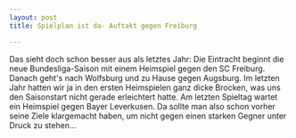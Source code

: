```yaml
---
layout: post
title: Spielplan ist da- Auftakt gegen Freiburg

---
```


Das sieht doch schon besser aus als letztes Jahr: Die Eintracht beginnt die neue Bundesliga-Saison mit einem Heimspiel gegen den SC Freiburg. Danach geht's nach Wolfsburg und zu Hause gegen Augsburg. Im letzten Jahr hatten wir ja in den ersten Heimspielen ganz dicke Brocken, was uns den Saisonstart nicht gerade erleichtert hatte. Am letzten Spieltag wartet ein Heimspiel gegen Bayer Leverkusen. Da sollte man also schon vorher seine Ziele klargemacht haben, um nicht gegen einen starken Gegner unter Druck zu stehen...


